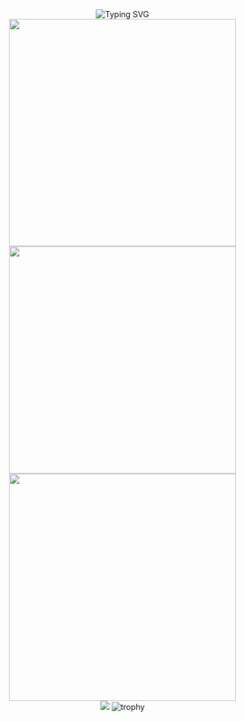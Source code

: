 <div align="center">
<img src="https://readme-typing-svg.herokuapp.com?font=Fira+Code&pause=1000&color=2F90F7&center=true&vCenter=true&width=300&lines=热爱编程;永远保持学习的激情;" alt="Typing SVG" />

<div>
  <img width="400" src="https://github-readme-streak-stats.herokuapp.com/?user=qqw1584913629&theme=transparent&hide_border=true&card_width=380" />
</div>

<div>
  <img width="400" src="https://github-readme-stats.vercel.app/api/top-langs/?username=qqw1584913629&theme=transparent&hide_border=true&include_all_commits=true&count_private=true&layout=compact" />
  <img width="400" src="https://github-readme-activity-graph.vercel.app/graph?username=qqw1584913629&theme=react-dark&hide_border=true&area=true" />
</div>
<!-- 添加技能树 -->
<img src="https://skillicons.dev/icons?i=cs,unity,git,github,visualstudio,vscode&perline=6&size=24" />

<img src="https://github-profile-trophy.vercel.app/?username=qqw1584913629&theme=onestar&no-frame=true&row=1&column=7&margin-w=8&margin-h=8" alt="trophy" />
</div>
